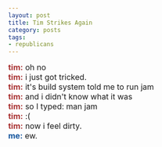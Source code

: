 ```yaml
---
layout: post
title: Tim Strikes Again
category: posts
tags:
- republicans
---
```

<p><font color="#a82f2f"><strong><font size="3">tim:</font></strong></font><font size="3"> oh no</font><br /> <font color="#a82f2f"><strong><font size="3">tim:</font></strong></font><font size="3"> i just got tricked.</font><br /> <font size="2"><font color="#a82f2f" /></font><font color="#a82f2f"><strong><font size="3">tim:</font></strong></font><font size="3"> it's build system told me to run jam</font><br /> <font size="2"><font color="#a82f2f" /></font><font color="#a82f2f"><strong><font size="3">tim:</font></strong></font><font size="3"> and i didn't know what it was</font><br /> <font size="2"><font color="#a82f2f" /></font><font color="#a82f2f"><strong><font size="3">tim:</font></strong></font><font size="3"> so I typed: man jam </font><br /> <font size="2"><font color="#a82f2f" /></font><font color="#a82f2f"><strong><font size="3">tim:</font></strong></font><font size="3"> :(</font><br /> <font color="#a82f2f"><strong><font size="3">tim:</font></strong></font><font size="3"> now i feel dirty.</font><br /> <font size="2"><font color="#16569e"><font size="3"><strong>me</strong></font></font></font><font color="#16569e"><strong><font size="3">:</font></strong></font><font size="3"> ew.</font></p>
